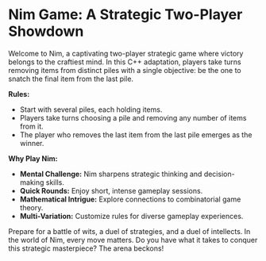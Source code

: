 # Nim Game: A Strategic Two-Player Showdown

Welcome to Nim, a captivating two-player strategic game where victory belongs to the craftiest mind. In this C++ adaptation, players take turns removing items from distinct piles with a single objective: be the one to snatch the final item from the last pile.

**Rules:**
- Start with several piles, each holding items.
- Players take turns choosing a pile and removing any number of items from it.
- The player who removes the last item from the last pile emerges as the winner.

**Why Play Nim:**
- **Mental Challenge:** Nim sharpens strategic thinking and decision-making skills.
- **Quick Rounds:** Enjoy short, intense gameplay sessions.
- **Mathematical Intrigue:** Explore connections to combinatorial game theory.
- **Multi-Variation:** Customize rules for diverse gameplay experiences.

Prepare for a battle of wits, a duel of strategies, and a duel of intellects. In the world of Nim, every move matters. Do you have what it takes to conquer this strategic masterpiece? The arena beckons!
